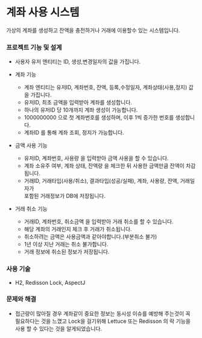 # 계좌 사용 시스템
가상의 계좌를 생성하고 잔액을 충전하거나 거래에 이용할수 있는 시스템입니다.

### 프로젝트 기능 및 설계

* 사용자
  유저 엔티티는 ID, 생성,변경일자의 값을 가집니다.

* 계좌 기능
  * 계좌 엔티티는 유저ID, 계좌번호, 잔액, 등록,수정일자, 계좌상태(사용,정지) 값을 가집니다.
  * 유저ID, 최초 금액을 입력받아 계좌를 생성합니다.
  * 하나의 유저ID 당 10개까지 계좌 생성이 가능합니다.
  * 1000000000 으로 첫 계좌번호를 생성하며, 이후 1씩 증가한 번호를 생성합니다.
  * 계좌ID 를 통해 계좌 조회, 정지가 가능합니다.
 
* 금액 사용 기능
  * 유저ID, 계좌번호, 사용량 을 입력받아 금액 사용을 할 수 있습니다.
  * 계좌 소유주 여부, 계좌 상태, 잔액량 을 체크한 뒤 사용한 금액만큼 잔액이 차감됩니다.
  * 거래ID, 거래타입(사용/취소), 결과타입(성공/실패), 계좌, 사용량, 잔액, 거래일자가  
    포함된 거래정보가 DB에 저장됩니다.

* 거래 취소 기능
  * 거래ID, 계좌번호, 취소금액 을 입력받아 거래 취소를 할 수 있습니다.
  * 해당 계좌의 거래인지 체크 후 거래가 취소됩니다.
  * 취소하려는 금액은 사용금액과 같아야합니다.(부분취소 불가)
  * 1년 이상 지난 거래는 취소 불가합니다.
  * 거래 정보에 취소된 정보가 저장됩니다.

### 사용 기술
* H2, Redisson Lock, AspectJ

### 문제와 해결
* 접근량이 많아질 경우 계좌같이 중요한 정보는 동시성 이슈를 예방해 주는것이 꼭 필요하다는 것을 느꼈고
  Lock을 걸기위해 Lettuce 또는 Redisson 의 락 기능을 사용 할 수 있다는 것을 알게되었습니다.
